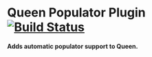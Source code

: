 # Queen Populator Plugin [![Build Status](https://secure.travis-ci.org/ozanturgut/queen-populator-plugin.png?branch=master)](http://travis-ci.org/ozanturgut/queen-populator-plugin)

**Adds automatic populator support to Queen.**
